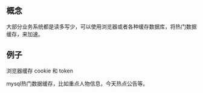 ## 概念

大部分业务系统都是读多写少，可以使用浏览器或者各种缓存数据库，将热门数据缓存，来加速。

## 例子

浏览器缓存 cookie 和 token

mysql热门数据缓存，比如重点人物信息，今天热点公告等。